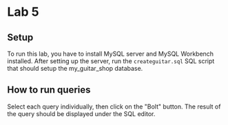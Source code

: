 # Lab 5

## Setup
To run this lab, you have to install MySQL server and MySQL Workbench installed.
After setting up the server, run the ```createguitar.sql``` SQL script that should setup the my_guitar_shop database.

## How to run queries
Select each query individually, then click on the "Bolt" button.
The result of the query should be displayed under the SQL editor.